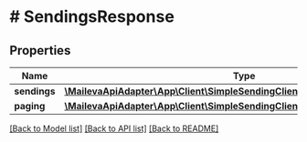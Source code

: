 # # SendingsResponse

## Properties

Name | Type | Description | Notes
------------ | ------------- | ------------- | -------------
**sendings** | [**\MailevaApiAdapter\App\Client\SimpleSendingClient\Model\SendingResponse[]**](SendingResponse.md) |  |
**paging** | [**\MailevaApiAdapter\App\Client\SimpleSendingClient\Model\PagingResponse**](PagingResponse.md) |  |

[[Back to Model list]](../../README.md#models) [[Back to API list]](../../README.md#endpoints) [[Back to README]](../../README.md)
